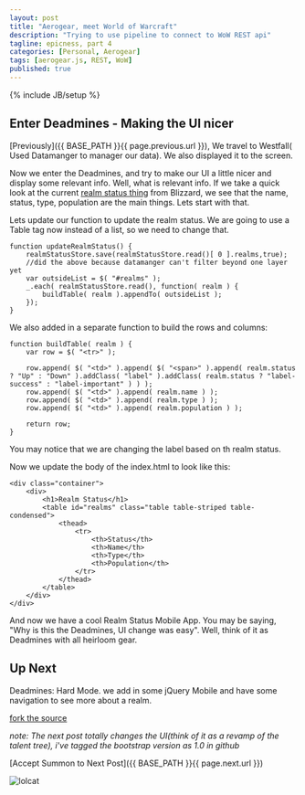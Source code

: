 ```yaml
---
layout: post
title: "Aerogear, meet World of Warcraft"
description: "Trying to use pipeline to connect to WoW REST api"
tagline: epicness, part 4
categories: [Personal, Aerogear]
tags: [aerogear.js, REST, WoW]
published: true
---
```

{% include JB/setup %}

## Enter Deadmines - Making the UI nicer

[Previously]({{ BASE_PATH }}{{ page.previous.url }}),  We travel to Westfall( Used Datamanger to manager our data).  We also displayed it to the screen.

Now we enter the Deadmines, and try to make our UI a little nicer and display some relevant info.  Well, what is relevant info.  If we take a quick look at the current [realm status thing](http://us.battle.net/wow/en/status) from Blizzard, we see that the name, status, type, population are the main things.  Lets start with that.


Lets update our function to update the realm status.  We are going to use a Table tag now instead of a list, so we need to change that.

	function updateRealmStatus() {
        realmStatusStore.save(realmStatusStore.read()[ 0 ].realms,true);
        //did the above because datamanger can't filter beyond one layer yet
        var outsideList = $( "#realms" );
        _.each( realmStatusStore.read(), function( realm ) {
            buildTable( realm ).appendTo( outsideList );
        });
    }

We also added in a separate function to build the rows and columns:


    function buildTable( realm ) {
        var row = $( "<tr>" );

        row.append( $( "<td>" ).append( $( "<span>" ).append( realm.status ? "Up" : "Down" ).addClass( "label" ).addClass( realm.status ? "label-success" : "label-important" ) ) );
        row.append( $( "<td>" ).append( realm.name ) );
        row.append( $( "<td>" ).append( realm.type ) );
        row.append( $( "<td>" ).append( realm.population ) );

        return row;
    }

You may notice that we are changing the label based on th realm status.

Now we update the body of the index.html to look like this:

	<div class="container">
        <div>
            <h1>Realm Status</h1>
            <table id="realms" class="table table-striped table-condensed">
                <thead>
                    <tr>
                        <th>Status</th>
                        <th>Name</th>
                        <th>Type</th>
                        <th>Population</th>
                    </tr>
                </thead>
            </table>
        </div>
    </div>


And now we have a cool Realm Status Mobile App.  You may be saying, "Why is this the Deadmines,  UI change was easy".  Well, think of it as Deadmines with all heirloom gear.

## Up Next

Deadmines: Hard Mode.  we add in some jQuery Mobile and have some navigation to see more about a realm.

[fork the source](https://github.com/lholmquist/WoWAerogear)

_note:  The next post totally changes the UI(think of it as a revamp of the talent tree),  i've tagged the bootstrap version as 1.0 in github_

[Accept Summon to Next Post]({{ BASE_PATH }}{{ page.next.url }})

![lolcat](http://lolcat.com/pics/purplzkitty.jpg)


